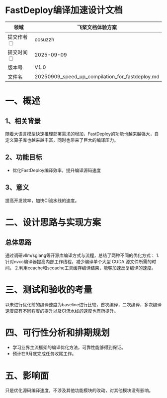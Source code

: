 # FastDeploy编译加速设计文档

| 领域                                                       | 飞桨文档体验方案                                     | 
|----------------------------------------------------------|----------------------------------------------|
| 提交作者<input type="checkbox" class="rowselector hidden">   | ccsuzzh                                     | 
| 提交时间<input type="checkbox" class="rowselector hidden">   | 2025-09-09                                   | 
| 版本号                                                      | V1.0                                         |  
| 文件名                                                      | 20250909_speed_up_compilation_for_fastdeploy.md<br> | 

# 一、概述

## 1、相关背景

随着大语言模型快速推理部署需求的增加，FastDeploy的功能也越来越强大，自定义算子库也越来越丰富，同时也带来了巨大的编译压力。

## 2、功能目标
* 优化FastDeploy编译效率，提升编译源码速度

## 3、意义
提高开发效率，加快CI流水线的速度。

# 二、设计思路与实现方案

## 总体思路
通过调研vllm/sglang等开源库编译方式与流程，总结了两种不同的优化方式：
1.针对nvcc编译器提高内部工作线程，减少编译单个大型 CUDA 源文件所需的时间。
2.利用ccache和sccache工具缓存编译结果，能够加速反复编译的速度。


# 三、测试和验收的考量
以未进行优化前的编译速度为baseline进行比较，首次编译，二次编译，多次编译速度应有不同程度的提升以及CI流水线的速度也有所提升。

# 四、可行性分析和排期规划
* 学习业界主流框架的编译优化方法，可靠性能够得到保证。
* 预计在9月底完成任务收尾工作。

# 五、影响面
只是优化源码编译速度，不涉及其他功能模块的改动，对其他模块没有影响。
